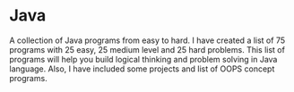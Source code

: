 # Java
A collection of Java programs from easy to hard.
I have created a list of 75 programs with 25 easy, 25 medium level and 25 hard problems.
This list of programs will help you build logical thinking and problem solving in Java language.
Also, I have included some projects and list of OOPS concept programs.
